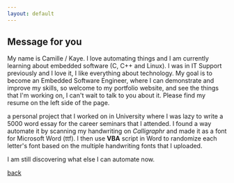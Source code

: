 ```yaml
---
layout: default
---
```


## Message for you

My name is Camille / Kaye. I love automating things and I am currently learning about embedded software (C, C++ and Linux). I was in IT Support previously and I love it, I like everything about technology. My goal is to become an Embedded Software Engineer, where I can demonstrate and improve my skills, so welcome to my portfolio website, and see the things that I'm working on, I can't wait to talk to you about it. Please find my resume on the left side of the page.

a personal project that I worked on in University where I was lazy to write a 5000 word essay for the career seminars that I attended. I found a way automate it  by scanning my handwriting on _Calligraphr_ and made it as a font for Microsoft Word (ttf). I then use **VBA** script in Word to randomize each letter's font based on the multiple handwriting fonts that I uploaded.

I am still discovering what else I can automate now.

[back](./)
